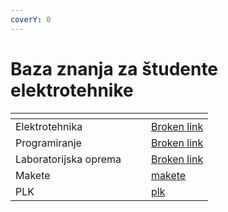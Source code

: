 ```yaml
---
coverY: 0
---
```


# Baza znanja za študente elektrotehnike



<table data-view="cards"><thead><tr><th></th><th></th><th></th><th data-hidden data-card-target data-type="content-ref"></th></tr></thead><tbody><tr><td>Elektrotehnika</td><td></td><td></td><td><a href="broken-reference">Broken link</a></td></tr><tr><td>Programiranje</td><td></td><td></td><td><a href="broken-reference">Broken link</a></td></tr><tr><td>Laboratorijska oprema</td><td></td><td></td><td><a href="broken-reference">Broken link</a></td></tr><tr><td>Makete</td><td></td><td></td><td><a href="laboratorijska-oprema/makete/">makete</a></td></tr><tr><td>PLK</td><td></td><td></td><td><a href="laboratorijska-oprema/plk/">plk</a></td></tr></tbody></table>
